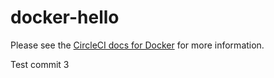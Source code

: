 docker-hello
============

Please see the [CircleCI docs for Docker](https://circleci.com/docs/docker) for more information.

Test commit 3
